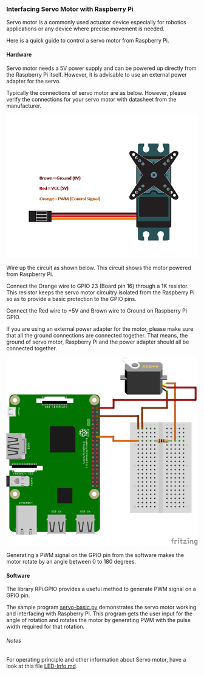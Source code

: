 ### Interfacing Servo Motor with Raspberry Pi

Servo motor is a commonly used actuator device especially for robotics applications or any device where precise movement is needed.

Here is a quick guide to control a servo motor from Raspberry Pi.

#### Hardware

Servo motor needs a 5V power supply and can be powered up directly from the Raspberry Pi itself. However, it is advisable to use an external power adapter for the servo.

Typically the connections of servo motor are as below. However, please verify the connections for your servo motor with datasheet from the manufacturer.

![Wiring](../../Images/servo-motor.png)


Wire up the circuit as shown below. This circuit shows the motor powered from Raspberry Pi.

Connect the Orange wire to GPIO 23 (Board pin 16) through a 1K resistor. This resistor keeps the servo motor circuitry isolated from the Raspberry Pi so as to provide a basic protection to the GPIO pins.

Connect the Red wire to +5V and Brown wire to Ground on Raspberry Pi GPIO.

If you are using an external power adapter for the motor, please make sure that all the ground connections are connected together. That means, the ground of servo motor, Raspberry Pi and the power adapter should all be connected together.

![Schematic](../../Images/basic-ServoMotor-PiPowered_bb.png)

Generating a PWM signal on the GPIO pin from the software makes the motor rotate by an angle between 0 to 180 degrees.


#### Software

The library RPi.GPIO provides a useful method to generate PWM signal on a GPIO pin.

The sample program [servo-basic.py](servo-basic.py) demonstrates the servo motor working and interfacing with Raspberry Pi. This program gets the user input for the angle of rotation and rotates the motor by generating PWM with the pulse width required for that rotation.


###### Notes

 For operating principle and other information about Servo motor, have a look at this file [LED-Info.md](Servo-Info.md).
